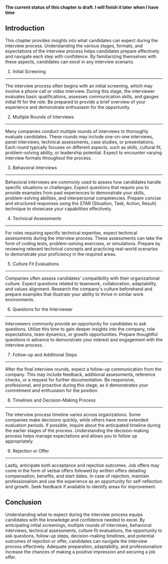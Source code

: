 **The current status of this chapter is draft. I will finish it later when I have time**

Introduction
------------

This chapter provides insights into what candidates can expect during the interview process. Understanding the various stages, formats, and expectations of the interview process helps candidates prepare effectively and navigate each step with confidence. By familiarizing themselves with these aspects, candidates can excel in any interview scenario.

1. Initial Screening
--------------------

The interview process often begins with an initial screening, which may involve a phone call or video interview. During this stage, the interviewer evaluates basic qualifications, assesses communication skills, and gauges initial fit for the role. Be prepared to provide a brief overview of your experience and demonstrate enthusiasm for the opportunity.

2. Multiple Rounds of Interviews
--------------------------------

Many companies conduct multiple rounds of interviews to thoroughly evaluate candidates. These rounds may include one-on-one interviews, panel interviews, technical assessments, case studies, or presentations. Each round typically focuses on different aspects, such as skills, cultural fit, problem-solving ability, or leadership potential. Expect to encounter varying interview formats throughout the process.

3. Behavioral Interviews
------------------------

Behavioral interviews are commonly used to assess how candidates handle specific situations or challenges. Expect questions that require you to provide examples from past experiences to demonstrate your skills, problem-solving abilities, and interpersonal competencies. Prepare concise and structured responses using the STAR (Situation, Task, Action, Result) technique to showcase your capabilities effectively.

4. Technical Assessments
------------------------

For roles requiring specific technical expertise, expect technical assessments during the interview process. These assessments can take the form of coding tests, problem-solving exercises, or simulations. Prepare by reviewing relevant technical concepts and practicing real-world scenarios to demonstrate your proficiency in the required areas.

5. Culture Fit Evaluations
--------------------------

Companies often assess candidates' compatibility with their organizational culture. Expect questions related to teamwork, collaboration, adaptability, and values alignment. Research the company's culture beforehand and prepare examples that illustrate your ability to thrive in similar work environments.

6. Questions for the Interviewer
--------------------------------

Interviewers commonly provide an opportunity for candidates to ask questions. Utilize this time to gain deeper insights into the company, role expectations, team dynamics, or growth opportunities. Prepare thoughtful questions in advance to demonstrate your interest and engagement with the interview process.

7. Follow-up and Additional Steps
---------------------------------

After the final interview rounds, expect a follow-up communication from the company. This may include feedback, additional assessments, reference checks, or a request for further documentation. Be responsive, professional, and proactive during this stage, as it demonstrates your commitment and enthusiasm for the position.

8. Timelines and Decision-Making Process
----------------------------------------

The interview process timeline varies across organizations. Some companies make decisions quickly, while others have more extended evaluation periods. If possible, inquire about the anticipated timeline during the earlier stages of the process. Understanding the decision-making process helps manage expectations and allows you to follow up appropriately.

9. Rejection or Offer
---------------------

Lastly, anticipate both acceptance and rejection outcomes. Job offers may come in the form of verbal offers followed by written offers detailing compensation, benefits, and start dates. In case of rejection, maintain professionalism and use the experience as an opportunity for self-reflection and growth. Seek feedback if available to identify areas for improvement.

Conclusion
----------

Understanding what to expect during the interview process equips candidates with the knowledge and confidence needed to excel. By anticipating initial screenings, multiple rounds of interviews, behavioral interviews, technical assessments, culture fit evaluations, the opportunity to ask questions, follow-up steps, decision-making timelines, and potential outcomes of rejection or offer, candidates can navigate the interview process effectively. Adequate preparation, adaptability, and professionalism increase the chances of making a positive impression and securing a job offer.
